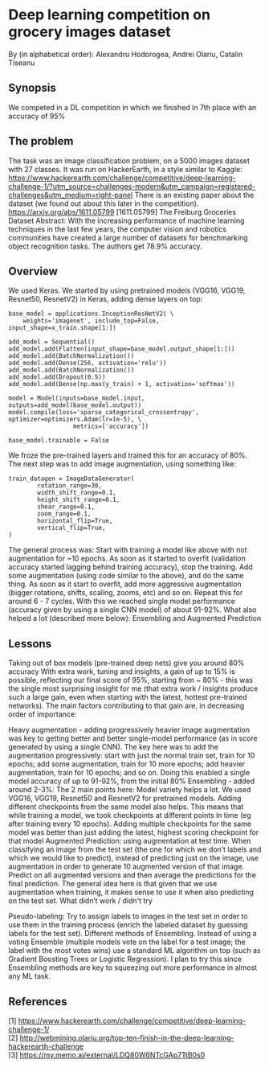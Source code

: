 # Deep learning competition on grocery images dataset

By (in alphabetical order): Alexandru Hodorogea, Andrei Olariu, Catalin Tiseanu

## Synopsis

We competed in a DL competition in which we finished in 7th place with an accuracy of 95%

## The problem

The task was an image classification problem, on a 5000 images dataset with 27 classes. It was run on HackerEarth, in a style similar to Kaggle: https://www.hackerearth.com/challenge/competitive/deep-learning-challenge-1/?utm_source=challenges-modern&utm_campaign=registered-challenges&utm_medium=right-panel There is an existing paper about the dataset (we found out about this later in the competition). https://arxiv.org/abs/1611.05799 [1611.05799] The Freiburg Groceries Dataset Abstract: With the increasing performance of machine learning techniques in the last few years, the computer vision and robotics communities have created a large number of datasets for benchmarking object recognition tasks. The authors get 78.9% accuracy.

## Overview

We used Keras. We started by using pretrained models (VGG16, VGG19, Resnet50, ResnetV2) in Keras, adding dense layers on top:

```
base_model = applications.InceptionResNetV2( \
    weights='imagenet', include_top=False, input_shape=x_train.shape[1:])

add_model = Sequential()
add_model.add(Flatten(input_shape=base_model.output_shape[1:]))
add_model.add(BatchNormalization())
add_model.add(Dense(256, activation='relu'))
add_model.add(BatchNormalization())
add_model.add(Dropout(0.5))
add_model.add(Dense(np.max(y_train) + 1, activation='softmax'))

model = Model(inputs=base_model.input, outputs=add_model(base_model.output))
model.compile(loss='sparse_categorical_crossentropy', optimizer=optimizers.Adam(lr=1e-5), \
                  metrics=['accuracy'])

base_model.trainable = False
```
We froze the pre-trained layers and trained this for an accuracy of 80%. The next step was to add image augmentation, using something like:

```
train_datagen = ImageDataGenerator(
        rotation_range=30,
        width_shift_range=0.1,
        height_shift_range=0.1,
        shear_range=0.1,
        zoom_range=0.1,
        horizontal_flip=True,
        vertical_flip=True,
)
```

The general process was: Start with training a model like above with not augmentation for ~10 epochs. As soon as it started to overfit (validation accuracy started lagging behind training accuracy), stop the training. Add some augmentation (using code similar to the above), and do the same thing. As soon as it start to overfit, add more aggressive augmentation (bigger rotations, shifts, scaling, zooms, etc) and so on. Repeat this for around 6 - 7 cycles. With this we reached single model performance (accuracy given by using a single CNN model) of about 91-92%. What also helped a lot (described more below): Ensembling and Augmented Prediction

## Lessons

Taking out of box models (pre-trained deep nets) give you around 80% accuracy With extra work, tuning and insights, a gain of up to 15% is possible, reflecting our final score of 95%, starting from ~ 80% - this was the single most surprising insight for me (that extra work / insights produce such a large gain, even when starting with the latest, hottest pre-trained networks). The main factors contributing to that gain are, in decreasing order of importance:

Heavy augmentation - adding progressively heavier image augmentation was key to getting better and better single-model performance (as in score generated by using a single CNN). The key here was to add the augmentation progressively: start with just the normal train set, train for 10 epochs; add some augmentation, train for 10 more epochs; add heavier augmentation, train for 10 epochs; and so on. Doing this enabled a single model accuracy of up to 91-92%, from the initial 80%
Ensembling - added around 2-3%: The 2 main points here: Model variety helps a lot. We used VGG16, VGG19, Resnet50 and ResnetV2 for pretrained models. Adding different checkpoints from the same model also helps. This means that while training a model, we took checkpoints at different points in time (eg after training every 10 epochs). Adding multiple checkpoints for the same model was better than just adding the latest, highest scoring checkpoint for that model
Augmented Prediction: using augmentation at test time. When classifying an image from the test set (the one for which we don’t labels and which we would like to predict), instead of predicting just on the image, use augmentation in order to generate 10 augmented version of that image. Predict on all augmented versions and then average the predictions for the final prediction. The general idea here is that given that we use augmentation when training, it makes sense to use it when also predicting on the test set.
What didn’t work / didn't try

Pseudo-labeling: Try to assign labels to images in the test set in order to use them in the training process (enrich the labeled dataset by guessing labels for the test set).
Different methods of Ensembling. Instead of using a voting Ensemble (multiple models vote on the label for a test image; the label with the most votes wins) use a standard ML algorithm on top (such as Gradient Boosting Trees or Logistic Regression). I plan to try this since Ensembling methods are key to squeezing out more performance in almost any ML task.

## References

[1] https://www.hackerearth.com/challenge/competitive/deep-learning-challenge-1/  
[2] http://webmining.olariu.org/top-ten-finish-in-the-deep-learning-hackerearth-challenge  
[3] https://my.memo.ai/external/LDQ80W6NTcGAp7TtB0s0
